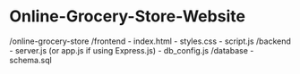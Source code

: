 # Online-Grocery-Store-Website

/online-grocery-store
  /frontend
    - index.html
    - styles.css
    - script.js
  /backend
    - server.js (or app.js if using Express.js)
    - db_config.js
  /database
    - schema.sql
